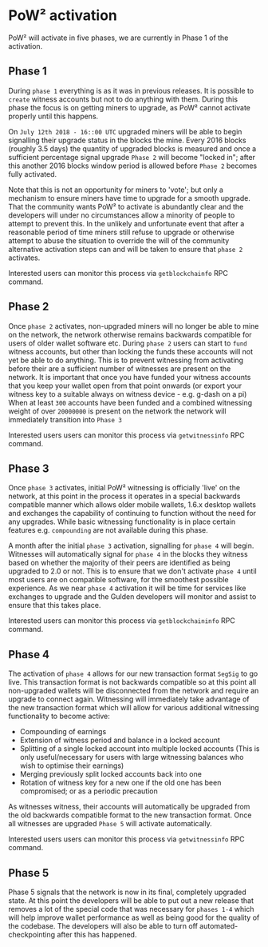 PoW² activation
======
PoW² will activate in five phases, we are currently in Phase 1 of the activation.


Phase 1
-----
During `phase 1` everything is as it was in previous releases. It is possible to `create` witness accounts but not to do anything with them.
During this phase the focus is on getting miners to upgrade, as PoW² cannot activate properly until this happens.

On `July 12th 2018 - 16::00 UTC` upgraded miners will be able to begin signalling their upgrade status in the blocks the mine.
Every 2016 blocks (roughly 3.5 days) the quantity of upgraded blocks is measured and once a sufficient percentage signal upgrade `Phase 2` will become "locked in"; after this another 2016 blocks window period is allowed before `Phase 2` becomes fully activated.

Note that this is not an opportunity for miners to 'vote'; but only a mechanism to ensure miners have time to upgrade for a smooth upgrade. That the community wants PoW² to activate is abundantly clear and the developers will under no circumstances allow a minority of people to attempt to prevent this. In the unlikely and unfortunate event that after a reasonable period of time miners still refuse to upgrade or otherwise attempt to abuse the situation to override the will of the community alternative activation steps can and will be taken to ensure that `phase 2` activates.

Interested users can monitor this process via `getblockchainfo` RPC command.


Phase 2
-----
Once `phase 2` activates, non-upgraded miners will no longer be able to mine on the network, the network otherwise remains backwards compatible for users of older wallet software etc.
During `phase 2` users can start to `fund` witness accounts, but other than locking the funds these accounts will not yet be able to do anything. This is to prevent witnessing from activating before their are a sufficient number of witnesses are present on the network.
It is important that once you have funded your witness accounts that you keep your wallet open from that point onwards (or export your witness key to a suitable always on witness device - e.g. g-dash on a pi)
When at least `300` accounts have been funded and a combined witnessing weight of over `20000000` is present on the network the network will immediately transition into `Phase 3`

Interested users users can monitor this process via `getwitnessinfo` RPC command.


Phase 3
-----
Once `phase 3` activates, initial PoW² witnessing is officially 'live' on the network, at this point in the process it operates in a special backwards compatible manner which allows older mobile wallets, 1.6.x desktop wallets and exchanges the capability of continuing to function without the need for any upgrades.
While basic witnessing functionality is in place certain features e.g. `compounding` are not available during this phase.

A month after the initial `phase 3` activation, signalling for `phase 4` will begin. Witnesses will automatically signal for `phase 4` in the blocks they witness based on whether the majority of their peers are identified as being upgraded to 2.0 or not.
This is to ensure that we don't activate `phase 4` until most users are on compatible software, for the smoothest possible experience.
As we near `phase 4` activation it will be time for services like exchanges to upgrade and the Gulden developers will monitor and assist to ensure that this takes place.

Interested users can monitor this process via `getblockchaininfo` RPC command.


Phase 4
-----
The activation of `phase 4` allows for our new transaction format `SegSig` to go live. This transaction format is not backwards compatible so at this point all non-upgraded wallets will be disconnected from the network and require an upgrade to connect again.
Witnessing will immediately take advantage of the new transaction format which will allow for various additional witnessing functionality to become active:
* Compounding of earnings
* Extension of witness period and balance in a locked account
* Splitting of a single locked account into multiple locked accounts (This is only useful/necessary for users with large witnessing balances who wish to optimise their earnings)
* Merging previously split locked accounts back into one
* Rotation of witness key for a new one if the old one has been compromised; or as a periodic precaution

As witnesses witness, their accounts will automatically be upgraded from the old backwards compatible format to the new transaction format.
Once all witnesses are upgraded `Phase 5` will activate automatically.

Interested users users can monitor this process via `getwitnessinfo` RPC command.


Phase 5
-----
Phase 5 signals that the network is now in its final, completely upgraded state.
At this point the developers will be able to put out a new release that removes a lot of the special code that was necessary for `phases 1-4` which will help improve wallet performance as well as being good for the quality of the codebase.
The developers will also be able to turn off automated-checkpointing after this has happened.
